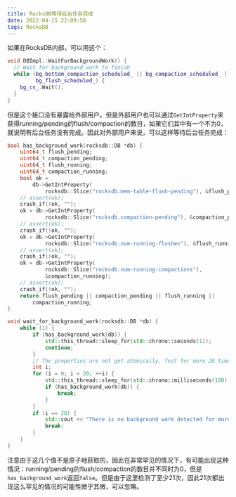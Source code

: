 ```yaml
---
title: RocksDB等待后台任务完成
date: 2022-04-15 22:09:58
tags: RocksDB
---
```


如果在RocksDB内部，可以用这个：

```cpp
void DBImpl::WaitForBackgroundWork() {
  // Wait for background work to finish
  while (bg_bottom_compaction_scheduled_ || bg_compaction_scheduled_ ||
         bg_flush_scheduled_) {
    bg_cv_.Wait();
  }
}
```

但是这个接口没有暴露给外部用户。但是外部用户也可以通过`GetIntProperty`来获得running/pending的flush/compaction的数目，如果它们其中有一个不为0，就说明有后台任务没有完成。因此对外部用户来说，可以这样等待后台任务完成：

```cpp
bool has_background_work(rocksdb::DB *db) {
	uint64_t flush_pending;
	uint64_t compaction_pending;
	uint64_t flush_running;
	uint64_t compaction_running;
	bool ok =
		db->GetIntProperty(
			rocksdb::Slice("rocksdb.mem-table-flush-pending"), &flush_pending);
	// assert(ok);
	crash_if(!ok, "");
	ok = db->GetIntProperty(
			rocksdb::Slice("rocksdb.compaction-pending"), &compaction_pending);
	// assert(ok);
	crash_if(!ok, "");
	ok = db->GetIntProperty(
			rocksdb::Slice("rocksdb.num-running-flushes"), &flush_running);
	// assert(ok);
	crash_if(!ok, "");
	ok = db->GetIntProperty(
			rocksdb::Slice("rocksdb.num-running-compactions"),
			&compaction_running);
	// assert(ok);
	crash_if(!ok, "");
	return flush_pending || compaction_pending || flush_running ||
		compaction_running;
}

void wait_for_background_work(rocksdb::DB *db) {
	while (1) {
		if (has_background_work(db)) {
			std::this_thread::sleep_for(std::chrono::seconds(1));
			continue;
		}
		// The properties are not get atomically. Test for more 20 times more.
		int i;
		for (i = 0; i < 20; ++i) {
			std::this_thread::sleep_for(std::chrono::milliseconds(100));
			if (has_background_work(db)) {
				break;
			}
		}
		if (i == 20) {
			std::cout << "There is no background work detected for more than 2 seconds. Exiting...\n";
			break;
		}
	}
}
```

注意由于这几个值不是原子地获取的，因此在非常罕见的情况下，有可能出现这种情况：running/pending的flush/compaction的数目并不同时为0，但是`has_background_work`返回`false`。但是由于这里检测了至少21次，因此21次都出现这么罕见的情况的可能性微乎其微，可以忽略。
